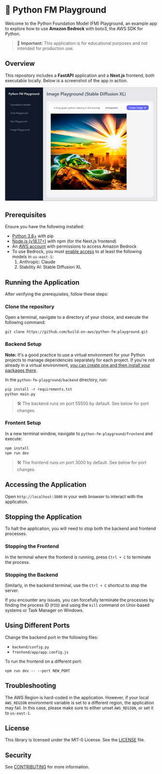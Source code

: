 # 🐍 Python FM Playground

Welcome to the Python Foundation Model (FM) Playground, an example app to explore how to use **Amazon Bedrock** with boto3, the AWS SDK for Python.

> 🚨 **Important:** This application is for educational purposes and not intended for production use.

## Overview

This repository includes a **FastAPI** application and a **Next.js** frontend, both executable locally. Below is a screenshot of the app in action.


<img src="screenshot.png" alt="Screenshot of the Python FM Playground" width="720" />

## Prerequisites

Ensure you have the following installed:

- [Python 3.8+](https://www.python.org/downloads/) with pip
- [Node.js (v18.17+)](https://docs.npmjs.com/downloading-and-installing-node-js-and-npm) with npm (for the Next.js frontend)
- An [AWS account](https://aws.amazon.com/free/) with permissions to access Amazon Bedrock
- To use Bedrock, you must [enable access](https://docs.aws.amazon.com/bedrock/latest/userguide/model-access.html#add-model-access) to at least the following models in `us-east-1`: 
  1. Anthropic: Claude
  2. Stability AI: Stable Diffusion XL

## Running the Application

After verifying the prerequisites, follow these steps:

### Clone the repository

Open a terminal, navigate to a directory of your choice, and execute the following command:

```shell
git clone https://github.com/build-on-aws/python-fm-playground.git
```

### Backend Setup

**Note:** It's a good practice to use a virtual environment for your Python projects to manage dependencies separately for each project. If you're not already in a virtual environment, [you can create one and then install your packages there](https://packaging.python.org/en/latest/guides/installing-using-pip-and-virtual-environments/).

In the `python-fm-playground/backend` directory, run:

```shell
pip install -r requirements.txt
python main.py
```

> 🛠 The backend runs on port 55500 by default. See below for port changes.

### Frontent Setup

In a new terminal window, navigate to `python-fm-playground/frontend` and execute:

```shell
npm install
npm run dev
```

> 🛠 The frontend runs on port 3000 by default. See below for port changes.

## Accessing the Application

Open `http://localhost:3000` in your web browser to interact with the application.

## Stopping the Application

To halt the application, you will need to stop both the backend and frontend processes.

### Stopping the Frontend

In the terminal where the frontend is running, press `Ctrl + C` to terminate the process.

### Stopping the Backend

Similarly, in the backend terminal, use the `Ctrl + C` shortcut to stop the server.

If you encounter any issues, you can forcefully terminate the processes by finding the process ID (`PID`) and using the `kill` command on Unix-based systems or Task Manager on Windows.


## Using Different Ports

Change the backend port in the following files:
- `backend/config.py`
- `frontend/app/app.config.js`

To run the frontend on a different port:

```shell
npm run dev -- --port NEW_PORT
```

## Troubleshooting

The AWS Region is hard-coded in the application. However, if your local `AWS_REGION` environment variable is set to a different region, the application may fail. In this case, please make sure to either unset `AWS_REGION`, or set it to `us-east-1`.

## License

This library is licensed under the MIT-0 License. See the [LICENSE](LICENSE) file.

## Security

See [CONTRIBUTING](CONTRIBUTING.md#security-issue-notifications) for more information.
